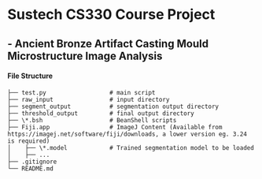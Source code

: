# Sustech CS330 Course Project
##  - Ancient Bronze Artifact Casting Mould Microstructure Image Analysis
  
  
#### File Structure  
```
├── test.py                  # main script
├── raw_input                # input directory  
├── segment_output           # segmentation output directory  
├── threshold_output         # final output directory 
├── \*.bsh                   # BeanShell scripts 
├── Fiji.app                 # ImageJ Content (Available from https://imagej.net/software/fiji/downloads, a lower version eg. 3.24 is required) 
│    ├── \*.model            # Trained segmentation model to be loaded 
│    ├── ...         
├── .gitignore  
└── README.md  
```
